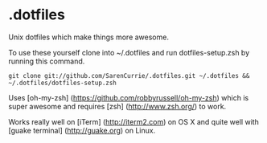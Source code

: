 # .dotfiles
Unix dotfiles which make things more awesome.

To use these yourself clone into ~/.dotfiles and run dotfiles-setup.zsh by running this command.

    git clone git://github.com/SarenCurrie/.dotfiles.git ~/.dotfiles && ~/.dotfiles/dotfiles-setup.zsh

Uses [oh-my-zsh] (https://github.com/robbyrussell/oh-my-zsh) which is super awesome and requires [zsh] (http://www.zsh.org/) to work.

Works really well on [iTerm] (http://iterm2.com) on OS X and quite well with [guake terminal] (http://guake.org) on Linux.
